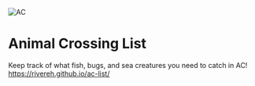 ![AC](https://i.imgur.com/H8ndjsY.png)
# Animal Crossing List
Keep track of what fish, bugs, and sea creatures you need to catch in AC! https://rivereh.github.io/ac-list/
